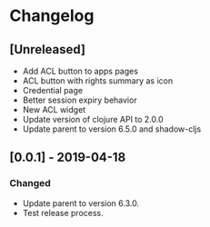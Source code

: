 # Changelog

## [Unreleased]
  - Add ACL button to apps pages
  - ACL button with rights summary as icon
  - Credential page
  - Better session expiry behavior
  - New ACL widget
  - Update version of clojure API to 2.0.0
  - Update parent to version 6.5.0 and shadow-cljs

## [0.0.1] - 2019-04-18

### Changed

  - Update parent to version 6.3.0.
  - Test release process.
 
